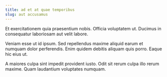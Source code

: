 ```yaml
---
title: ad et at quae temporibus
slug: aut accusamus
---
```


Et exercitationem quia praesentium nobis. Officia voluptatem ut. Ducimus in consequatur laboriosam aut velit labore.

Veniam esse ut id ipsum. Sed repellendus maxime aliquid earum et numquam dolor perferendis. Enim quidem debitis aliquam quis porro. Eaque hic eius ut.

A maiores culpa sint impedit provident iusto. Odit sit rerum culpa illo rerum maxime. Quam laudantium voluptates numquam.
